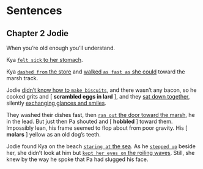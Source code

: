 # Sentences

## Chapter 2 Jodie

When you’re old enough you’ll understand.

Kya <u>`felt sick` to her stomach</u>.

Kya <u>`dashed from` the store</u> and <u>walked `as fast as` she could</u> toward the marsh track. 

Jodie <u>didn’t know how to `make biscuits`</u>, and there wasn’t any bacon, so he cooked grits and [ **scrambled eggs in lard** ], and they <u>sat down together</u>, silently <u>exchanging glances and smiles</u>.

They washed their dishes fast, then <u>`ran out` the door toward the marsh</u>, he in the lead. But just then Pa shouted and [ **hobbled** ] toward them. Impossibly lean, his frame seemed to flop about from poor gravity. His [ **molars** ] yellow as an old dog’s teeth.

Jodie found Kya on the beach <u>`staring at` the sea</u>. As he <u>`stepped up`</u> beside her, she didn’t look at him but <u>`kept her eyes on` the roiling waves</u>. Still, she knew by the way he spoke that Pa had slugged his face.
